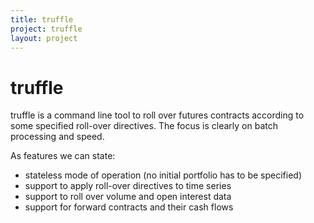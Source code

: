 ```yaml
---
title: truffle
project: truffle
layout: project
---
```


truffle
=======

truffle is a command line tool to roll over futures contracts according
to some specified roll-over directives.  The focus is clearly on batch
processing and speed.

As features we can state:
+ stateless mode of operation (no initial portfolio has to be specified)
+ support to apply roll-over directives to time series
+ support to roll over volume and open interest data
+ support for forward contracts and their cash flows


